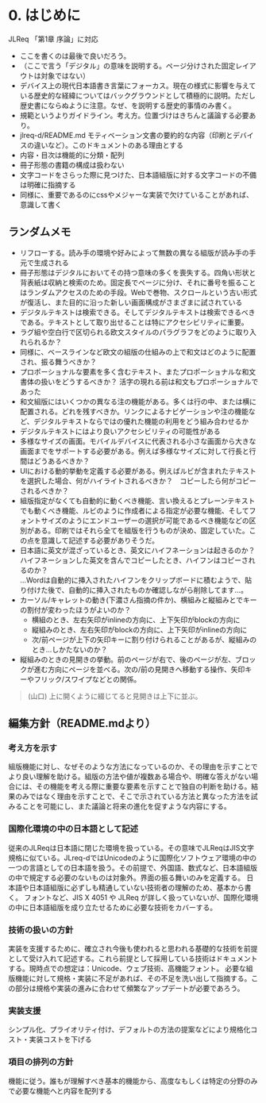 # 0. はじめに

JLReq 「第1章 序論」に対応

- ここを書くのは最後で良いだろう。
- （ここで言う「デジタル」の意味を説明する。ページ分けされた固定レイアウトは対象ではない）
- デバイス上の現代日本語書き言葉にフォーカス。現在の様式に影響を与えている歴史的な経緯についてはバックグラウンドとして積極的に説明。ただし歴史書にならぬように注意。なぜ、を説明する歴史的事情のみ書く。
- 規範というよりガイドライン。考え方。位置づけはきちんと議論する必要あり。
- jlreq-d/README.md モティベーション文書の要約的な内容（印刷とデバイスの違いなど）。このドキュメントのある理由とする
- 内容・目次は機能的に分類・配列
- 冊子形態の書籍の構成は扱わない
- 文字コードをさらった際に見つけた、日本語組版に対する文字コードの不備は明確に指摘する
- 同様に、重要であるのにcssやメジャーな実装で欠けていることがあれば、意識して書く


## ランダムメモ
- リフローする。読み手の環境や好みによって無数の異なる組版が読み手の手元で生成される
- 冊子形態はデジタルにおいてその持つ意味の多くを喪失する。四角い形状と背表紙は収納と検索のため。固定長でページに分け、それに番号を振ることはランダムアクセスのための手段。Webで巻物、スクロールという古い形式が復活し、また目的に沿った新しい画面構成がさまざまに試されている
- デジタルテキストは検索できる。そしてデジタルテキストは検索できるべきである。テキストとして取り出せることは特にアクセシビリティに重要。
- ラグ組や空白行で区切られる欧文スタイルのパラグラフをどのように取り入れられるか？
- 同様に、ベースラインなど欧文の組版の仕組みの上で和文はどのように配置され、振る舞うべきか？
- プロポーショナルな要素を多く含むテキスト、またプロポーショナルな和文書体の扱いをどうするべきか？ 活字の現れる前は和文もプロポーショナルであった
- 和文組版にはいくつかの異なる注の機能がある。多くは行の中、または横に配置される。どれを残すべきか。リンクによるナビゲーションや注の機能など、デジタルテキストならではの優れた機能の利用をどう組み合わせるか
- デジタルテキストにはより良いアクセシビリティの可能性がある
- 多様なサイズの画面。モバイルデバイスに代表される小さな画面から大きな画面までをサポートする必要がある。例えば多様なサイズに対して行長と行間はどうあるべきか？
- UIにおける動的挙動を定義する必要がある。例えばルビが含まれたテキストを選択した場合、何がハイライトされるべきか？　コピーしたら何がコピーされるべきか？
- 組版指定がなくても自動的に動くべき機能、言い換えるとプレーンテキストでも動くべき機能、ルビのように作成者による指定が必要な機能、そしてフォントサイズのようにエンドユーザーの選択が可能であるべき機能などの区別がある。印刷ではそれら全てを組版を行うものが決め、固定していた。この点を意識して記述する必要がありそうだ。
- 日本語に英文が混ざっているとき、英文にハイフネーションは起きるのか？ハイフネーションした英文を含んでコピーしたとき、ハイフンはコピーされるのか？  
…Wordは自動的に挿入されたハイフンをクリップボードに積むようで、貼り付けた後で、自動的に挿入されたものか確認しながら削除してます…。
- カーソル/キャレットの動き(下濃さん指摘の件か)、横組みと縦組みとでキーの割付が変わったほうがよいのか？
  * 横組のとき、左右矢印がinlineの方向に、上下矢印がblockの方向に
  * 縦組みのとき、左右矢印がblockの方向に、上下矢印がinlineの方向に
  * 次/前ページが上下の矢印キーに割り付けられることがあるが、縦組みのとき…しかたないのか？
- 縦組みのときの見開きの挙動。前のページが右で、後のページが左、ブロックが進む方向にページを並べる。次の/前の見開きへ移動する操作、矢印キーやフリック/スワイプなどとの関係。
> (山口) 上に開くように綴じてると見開きは上下に並ぶ。

## 編集方針（README.mdより）
### 考え方を示す
組版機能に対し、なぜそのような方法になっているのか、その理由を示すことでより良い理解を助ける。組版の方法や値が複数ある場合や、明確な答えがない場合には、その機能を考える際に重要な要素を示すことで独自の判断を助ける。結果のみではなく理由を示すことで、そこで示されている方法と異なった方法を試みることを可能にし、また議論と将来の進化を促すような内容にする。
### 国際化環境の中の日本語として記述
従来のJLReqは日本語に閉じた環境を扱っている。その意味でJLReqはJIS文字規格に似ている。JLreq-dではUnicodeのように国際化ソフトウェア環境の中の一つの言語としての日本語を扱う。その前提で、外国語、数式など、日本語組版の中で規定する必要のないものは対象外。界面の振る舞いのみを定義する。
日本語や日本語組版に必ずしも精通していない技術者の理解のため、基本から書く。
フォントなど、JIS X 4051 や JLReq が詳しく扱っていないが、国際化環境の中に日本語組版を成り立たせるために必要な技術をカバーする。
### 技術の扱いの方針
実装を支援するために、確立され今後も使われると思われる基礎的な技術を前提として受け入れて記述する。これら前提として採用している技術はドキュメントする。現時点での想定は：Unicode、ウェブ技術、高機能フォント。
必要な組版機能に対して規格・実装に不足があれば、その不足を洗い出して指摘する。この部分は規格や実装の進みに合わせて頻繁なアップデートが必要であろう。
### 実装支援
シンプル化、プライオリティ付け、デフォルトの方法の提案などにより規格化コスト・実装コストを下げる
### 項目の排列の方針
機能に従う。誰もが理解すべき基本的機能から、高度なもしくは特定の分野のみで必要な機能へと内容を配列する

